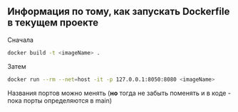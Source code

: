## Информация по тому, как запускать Dockerfile в текущем проекте

Сначала
```bash
docker build -t <imageName> .
```
Затем
```bash
docker run --rm --net=host -it -p 127.0.0.1:8050:8080 <imageName>
```

Названия портов можно менять (**но** тогда не забыть поменять и в коде - пока порты определяются в main)

